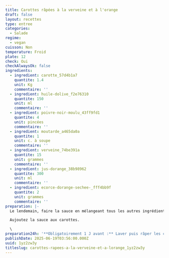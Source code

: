 ```yaml
---
title: Carottes râpées à la verveine et à l'orange
draft: false
layout: recettes
type: entree
categories:
  - Salade
regime:
  - vegan
cuisson: Non
temperature: Froid
plate: 12
check: Oui
checkAlwaysOk: false
ingredients:
  - ingredient: carotte_57d4b1a7
    quantite: 1.4
    unit: Kg
    commentaire: ''
  - ingredient: huile-dolive_f2e76310
    quantite: 150
    unit: ml
    commentaire: ''
  - ingredient: poivre-noir-moulu_43ff9fd1
    quantite: 4
    unit: pincées
    commentaire: ''
  - ingredient: moutarde_a465da0a
    quantite: 1
    unit: c. à soupe
    commentaire: ''
  - ingredient: verveine_74be391a
    quantite: 15
    unit: grammes
    commentaire: ''
  - ingredient: jus-dorange_38b98962
    quantite: 300
    unit: ml
    commentaire: ''
  - ingredient: ecorce-dorange-sechee-_fff4bb9f
    quantite: 2
    unit: grammes
    commentaire: ''
preparation: |-
  Le lendemain, faire la sauce en mélangeant tous les autres ingrédients.

  Aujoutez la sauce aux carottes.

  \
preparation24h: '**Obligatoirement 1 J avant :** Laver puis râper les carottes. Hacher la verveine. Les mélanger ensemble.'
publishDate: 2025-06-19T03:56:00.000Z
uuid: 1yz2zw3y
titleslug: carottes-rapees-a-la-verveine-et-a-lorange_1yz2zw3y
---
```


